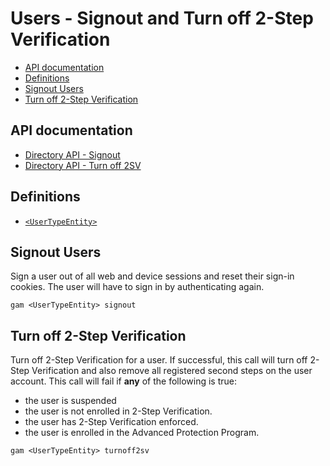 # Users - Signout and Turn off 2-Step Verification
- [API documentation](#api-documentation)
- [Definitions](#definitions)
- [Signout Users](#signout-users)
- [Turn off 2-Step Verification](#turn-off-2-step-verification)

## API documentation
* [Directory API - Signout](https://developers.google.com/admin-sdk/directory/reference/rest/v1/users/signOut)
* [Directory API - Turn off 2SV](https://developers.google.com/admin-sdk/directory/reference/rest/v1/twoStepVerification/turnOff)

## Definitions
* [`<UserTypeEntity>`](Collections-of-Users)

## Signout Users
Sign a user out of all web and device sessions and reset their sign-in cookies.
The user will have to sign in by authenticating again.
```
gam <UserTypeEntity> signout
```
## Turn off 2-Step Verification
Turn off 2-Step Verification for a user.
If successful, this call will turn off 2-Step Verification and also remove all registered second steps on the user account.
This call will fail if **any** of the following is true:
* the user is suspended
* the user is not enrolled in 2-Step Verification.
* the user has 2-Step Verification enforced.
* the user is enrolled in the Advanced Protection Program.
```
gam <UserTypeEntity> turnoff2sv
```
